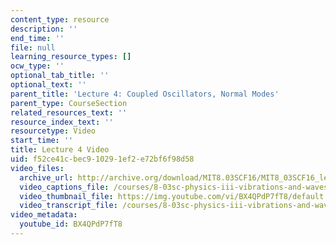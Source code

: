 ```yaml
---
content_type: resource
description: ''
end_time: ''
file: null
learning_resource_types: []
ocw_type: ''
optional_tab_title: ''
optional_text: ''
parent_title: 'Lecture 4: Coupled Oscillators, Normal Modes'
parent_type: CourseSection
related_resources_text: ''
resource_index_text: ''
resourcetype: Video
start_time: ''
title: Lecture 4 Video
uid: f52ce41c-bec9-1029-1ef2-e72bf6f98d58
video_files:
  archive_url: http://archive.org/download/MIT8.03SCF16/MIT8_03SCF16_lec04_300k.mp4
  video_captions_file: /courses/8-03sc-physics-iii-vibrations-and-waves-fall-2016/4a92b53a7b615ef2a3dca4fc68bc9855_BX4QPdP7fT8.vtt
  video_thumbnail_file: https://img.youtube.com/vi/BX4QPdP7fT8/default.jpg
  video_transcript_file: /courses/8-03sc-physics-iii-vibrations-and-waves-fall-2016/ab7ca9026d53d2b3f0b04a4bfc019233_BX4QPdP7fT8.pdf
video_metadata:
  youtube_id: BX4QPdP7fT8
---
```

